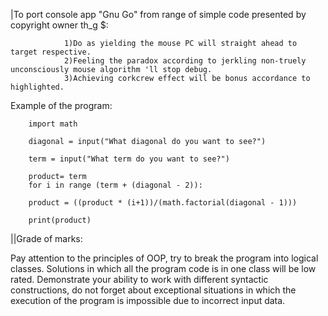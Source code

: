 |To port console app "Gnu Go" from range of simple code presented by copyright owner 
                                                                                     th_g $:


                1)Do as yielding the mouse PC will straight ahead to target respective.                                      
                2)Feeling the paradox according to jerkling non-truely unconsciously mouse algorithm 'll stop debug.     
                3)Achieving corkcrew effect will be bonus accordance to highlighted.              

Example of the program: 

        import math

        diagonal = input("What diagonal do you want to see?")

        term = input("What term do you want to see?")

        product= term
        for i in range (term + (diagonal - 2)):

        product = ((product * (i+1))/(math.factorial(diagonal - 1)))

        print(product)

||Grade of marks:

Pay attention to the principles of OOP, try to break the program into logical classes. Solutions in which all the program code is in one class will be low rated. Demonstrate your ability to work with different syntactic constructions, do not forget about exceptional situations in which the execution of the program is impossible due to incorrect input data.
